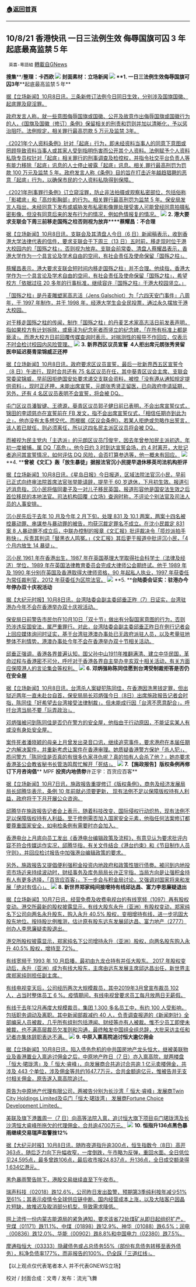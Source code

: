 ###  [:house:返回首頁](https://github.com/ourhimalayas/txt)
---


## 10/8/21 香港快讯 一日三法例生效 侮辱国旗可囚 3 年 起底最高监禁５年
` 英喜-粵語組` [轉載自GNews](https://gnews.org/zh-hans/1581308/)

**搜集****/****整理：卡西欧**
![](https://assets.gnews.org/wp-content/uploads/2021/10/1008fenmian.jpg)
封面素材：立场新闻
![](https://assets.gnews.org/wp-content/uploads/2021/10/Screen-Shot-2021-10-08-at-8.35.13-AM.png)
**1. ****一日三法例生效****侮辱国旗可囚****3****年****起底最高监禁５年**

[据【立场新闻】10月8日讯，三条新修订法例今日同日生效，分别涉及国旗国徽、起底罪及窥淫罪。](https://www.thestandnews.com/politics/ab一日三法例生效-侮辱國旗可囚-3-年-起底最高監禁-5-年)

[政府发言人称，就一些意图侮辱国旗或国徽、公开及故意作出侮辱国旗或国徽行为的人，《国旗及国徽（修订）条例》保留相关的刑责和罚则并加以清晰化，予以惩治阻吓。法例规定，相关罪行最高罚款 5 万元及监禁 3年。](https://www.thestandnews.com/politics/ab一日三法例生效-侮辱國旗可囚-3-年-起底最高監禁-5-年)

[《2021年个人资料条例》针对「起底」行为，即未经资料当事人的同意下意图或罔顾导致资料当事人或其家人受到指明伤害而公开其个人资料。法例赋予个人资料私隐专员权针对「起底」相关罪行的刑事调查及检控权，并指令社交平台负责人等有能力移除「起底」讯息的人士停止披露「起底」讯息。相关,罪行最高刑罚为罚款 100 万元及监禁 5 年。政府发言人称《条例》目的旨在打击近年越趋猖獗的恶意「起底」行为，以确保市民的个人资料私隐得到保障。](https://www.thestandnews.com/politics/ab一日三法例生效-侮辱國旗可囚-3-年-起底最高監禁-5-年)

[《2021年刑事罪行条例》订立窥淫罪，防止非法拍摄或观察私密部位，包括俗称「影裙底」和「高炒影胸部」的行为。相关罪行最高刑罚为监禁 5 年。保安局发言人指出，未经同意下发布或威胁发布私密影像罪处理受害人可能曾经同意拍摄私密影像，但没有同意后来的发布行为的情况，例如色情报复的情况。](https://www.thestandnews.com/politics/ab一日三法例生效-侮辱國旗可囚-3-年-起底最高監禁-5-年)
![](https://assets.gnews.org/wp-content/uploads/2021/10/Screen-Shot-2021-10-08-at-8.35.24-AM.png)
**2. ****港大要求支联会下周三前移走国殇之柱****否则视为放弃****蔡耀昌：不合理**

[据【立场新闻】10月8日讯，支联会及其清盘人今日（6 日）新闻稿表示，收到香港大学法律代表的信件，要求支联会于下周三（13 日）五时前，移走现时位于港大校园内的「国殇之柱」，否则视为放弃。支联会前常委、清盘人蔡耀昌表示，香港大学作为一个具言论及学术自由的空间，有社会责任及使命保留「国殇之柱」。](https://www.thestandnews.com/politics/港大要求支聯會下周三前移走國殤之柱-否則視為放棄-蔡耀昌不合理)

[蔡耀昌表示，港大要求支联会短时间内移走国殇之柱」并不合理。他续指，香港大学作为一个具言论及学术自由的空间，有社会责任及使命保留「国殇之柱」，希望校方「依据过往 20 多年的行事标准，继续容许『国殇之柱』于港大校园竖立。」](https://www.thestandnews.com/politics/港大要求支聯會下周三前移走國殤之柱-否則視為放棄-蔡耀昌不合理)

[「国殇之柱」是丹麦雕塑家高志活（Jens Galschiot）为「六四天安门事件」八周年，于 1997 年制作，并于 1998 年，经港大学生会全民投票，通过永久摆放于港大校园。](https://www.thestandnews.com/politics/港大要求支聯會下周三前移走國殤之柱-否則視為放棄-蔡耀昌不合理)

[对于移走国殇之柱的传闻，制作「国殇之柱」的丹麦艺术家高志活日前发表声明，指如果校方有计划拆除，或亵渎为纪念死者而竖立的纪念碑，「在所有标准上都是亵渎」。而港大校方日前回覆传媒查询时表示，对揣测性的报导不作回应，仅表示不时会检讨校园内风险管理。](https://www.thestandnews.com/politics/港大要求支聯會下周三前移走國殤之柱-否則視為放棄-蔡耀昌不合理)
![](https://assets.gnews.org/wp-content/uploads/2021/10/Screen-Shot-2021-10-08-at-8.35.35-AM.png)
**3. ****新界西区议员宣誓****  4****人拒出席****元朗张秀贤留医申延****迟****葵青梁锦威正还柙**

[据【立场新闻】10月8日讯，政府要求区议员宣誓，最后一批新界西五区宣誓今（8 日）午进行，现时合共还有 75 名区议员在任，其中葵青区议会主席、支联会常委梁锦威，早前因拒绝国安处要求递交支联会资料，被控「没有遵从通知规定提供资料」，现时正还押，未能出席宣誓，元朗张秀贤正留医，已向政府申请延期，另外，还有 4 名区议员表明不会宣誓，将会被 DQ。](https://www.thestandnews.com/politics/新界西區議員宣誓-4-人拒出席-元朗張秀賢留醫申延遲-葵青梁錦威正還柙)

[屯门区议员潘智键、王德源，葵青区议员郭子健日前已表明，不会出席宣誓仪式，锦田的李颂慈亦在宣誓前在 FB 发文，指不会出席宣誓仪式，「相信任期亦到此为止」，他亦没有太多想交代。而根据《区议会条例》，若某人拒绝或忽略作出誓言，该人若已就任，则必须离任，所以这四名民主派区议员将会被 DQ。](https://www.thestandnews.com/politics/新界西區議員宣誓-4-人拒出席-元朗張秀賢留醫申延遲-葵青梁錦威正還柙)

[而被视为民主党内「主选派」的元朗区议员邝俊宇，因去年曾参加民主派初选，年初一度被捕，属 DQ「高危」，他今日约 3 时到达宣誓会场，约 4 时离开，大批记者追问其宣誓情况，如何评估 DQ 风险，会否打算参选等，他一概未有回应。](https://www.thestandnews.com/politics/新界西區議員宣誓-4-人拒出席-元朗張秀賢留醫申延遲-葵青梁錦威正還柙)
![](https://assets.gnews.org/wp-content/uploads/2021/10/Screen-Shot-2021-10-08-at-8.35.48-AM.png)
**4. ****曾被《文汇》轰「放生暴徒」****据报法官沉小民提早退休移英****司法机构拒评**

[据【立场新闻】10月8日讯，《星岛日报》今日报道，区域法院法官沉小民，早前已正式向终审法院首席法官张举能请辞，提早于 60 岁退休，下月初生效。报道引述消息指，沉小民将偕同妻子及一对儿子移民英国，报道形容他是国安法生效之后首位移民的本地法官。司法机构回覆《立场》查询时称，不评论个别法官及司法人员的人事安排。](https://www.thestandnews.com/court/曾被文匯轟放生暴徒-據報法官沈小民提早退休移英-司法機構拒評)

[沉小民先后于去年 10 月及今年 2 月下旬，处理 831 及 10.1 两案，两案十四名被控暴动罪、串谋参与暴动罪的被告，均获沉裁定罪名不成立。在沈小民裁定 831 案 8 人暴动罪不成立后，中联办控制的报章《文汇报》批评裁决令「揽炒派拍手称快」，斥责其判词「替黑衣人鸣冤。」《文汇报》其后更于报道中批评沉小民，「4 个月内放生 14 暴徒」。](https://www.thestandnews.com/court/曾被文匯轟放生暴徒-據報法官沈小民提早退休移英-司法機構拒評)

[沉小民 1961 年在香港出生，1987 年在英国基理大学取得社会科学士（法律及经济）学位，1989 年在英国法律教育委员会完成大律师公会期终试。他于 1989 年及 1990 年分别在英国及香港取得大律师资格，90 年起私人执业，1997 年获委任为常任裁判官，2012 年获委任为区院法官。](https://www.thestandnews.com/court/曾被文匯轟放生暴徒-據報法官沈小民提早退休移英-司法機構拒評)
![](https://assets.gnews.org/wp-content/uploads/2021/10/Screen-Shot-2021-10-08-at-8.35.58-AM.png)
**5. ****台陆委会证实：驻港办今年停办双十庆祝活动**

[据【大纪元时报】10月8日讯，台湾陆委会副主委邱垂正昨（7）日证实，台湾驻港办今年不会在香港举办双十庆祝活动。](https://hk.epochtimes.com/news/2021-10-08/83741264)

[保安局日前警告市民勿在10月10日「双十节」做出有分裂国家意图的行为，否则恐涉违反国安法，属严重罪行。对此，台湾陆委会副主委邱垂正昨日在例行记者会上回应媒体询问时证实，基于台湾驻港澳办事处已无政府派驻人员，以及考量驻地整体不利情势，港澳办事处今年不会在香港举办双十节相关活动。](https://hk.epochtimes.com/news/2021-10-08/83741264)

[邱垂正强调，香港各界普遍认知，国父孙中山1911年推翻满清、建立中华民国，革命过程与香港密不可分，呼吁对于香港各界自主举办辛亥双十相关活动，有关方面应保障港人的言论集会等权利。](https://hk.epochtimes.com/news/2021-10-08/83741264)
![](https://assets.gnews.org/wp-content/uploads/2021/10/Screen-Shot-2021-10-08-at-8.36.09-AM.png)
**6. ****邓炳强称陈同佳愿到台湾受制裁****拒答是否仍在安全屋**

[据【立场新闻】10月8日讯，台湾杀人案疑犯陈同佳，在香港因洗黑钱定罪，但出狱近两年一直未赴台自首，保安局局长邓炳强今日（8日）出席施政报告记者会时指，陈同佳「好希望去台湾接受法律制裁」，但未能成行因「台湾不愿意配合」，呼吁台湾当局不要「玩弄政治」。](https://www.thestandnews.com/politics/a-鄧炳強稱陳同佳願到台灣受制裁-拒答是否仍在安全屋)

[邓炳强被问到陈同佳是否仍在警方的安全屋，他指由于行动原因，不能证实某人有或没有身处安全屋。](https://www.thestandnews.com/politics/a-鄧炳強稱陳同佳願到台灣受制裁-拒答是否仍在安全屋)

[案件死者潘晓颖的母亲上月曾发出录音口讯，继续追究事件，要求港府在本届任期之内解决案件，并重新考虑让案件在香港审理。她质疑香港警方保护「杀人犯」，质问警方「陈同佳是否真的有很多仇家寻仇呢？真的怕有人会杀了他？」她亦要求香港圣公会教省秘书长管浩鸣帮忙解开「死结」。](https://www.thestandnews.com/politics/a-鄧炳強稱陳同佳願到台灣受制裁-拒答是否仍在安全屋)
![](https://assets.gnews.org/wp-content/uploads/2021/10/Screen-Shot-2021-10-08-at-8.36.21-AM.png)
**7.****【施政报告】版权条例再修订下月咨询****倡**** MPF ****投资内地债劵****许正宇：百货应百客**

[据【立场新闻】10月7日讯，施政报告重提修订《版权条例》，商务及经济发展局局长邱腾华表示，条例 10 年前就必须要更新， 现有法例不足以保障版权持有人利益，政府将于下月开展公众咨询。](https://www.thestandnews.com/society/ab施政報告版權修訂-邱騰華下月諮詢-倡mpf投資內債劵-許正宇百貨應百客)

[邱腾华在施政报告记者会上表示，随着科技改变、国际侵权行动炽热，现有法例不足以保障版权持有人利益。至于修例需否加入国家安全元素，他指任何法案修订都要尊重国家安全，如电检条例有需要时亦会加入。](https://www.thestandnews.com/society/ab施政報告版權修訂-邱騰華下月諮詢-倡mpf投資內債劵-許正宇百貨應百客)

[香港电台上月底向员工发出《香港电台编辑政策及流程》，有意见认为要求批评内容不符合传媒运作实况，邱腾华指，有关文件结合《港台约束》和《节目制作人员守则》，并回应检讨报告中加强港台编辑政策的要求。](https://www.thestandnews.com/society/ab施政報告版權修訂-邱騰華下月諮詢-倡mpf投資內債劵-許正宇百貨應百客)

[另外，施政报告又提倡便利强积金投资内地政府和政策性银行债劵。被问到内地投资市场近来持续波动时，财经事务及库务局局长许正宇指，当局方向是让强积金持有人有更多选择，「百货应百客」，下一步会与积金局讨论，又强调对国家将来和发展「绝对有信心」。](https://www.thestandnews.com/society/ab施政報告版權修訂-邱騰華下月諮詢-倡mpf投資內債劵-許正宇百貨應百客)
![](https://assets.gnews.org/wp-content/uploads/2021/10/Screen-Shot-2021-10-08-at-8.36.33-AM.png)
**8. ****新世界郑家纯间接增持有线****邱达昌、富力李思廉疑退出**

[据【立场新闻】10月7日讯，经营免费及收费电视台的有线宽频（1097）再有股权变动。港交所最新的股权披露显示，有线大股东永升（亚洲）有股权变动，郑家纯名下公司向两名永升股东，购入永升 40.5% 股权，变相增持有线，进一步巩固大股东地位。按持股比例推测，估计原有股东远东发展邱达昌、富力地产（2777）创办人李思廉疑卖股退出。](https://www.thestandnews.com/politics/新世界鄭家純間接增持有線-邱達昌富力李思廉疑退出)

[港交所股权披露显示，郑家纯名下公司增持永升（亚洲）股权，向两名股东购入永升 40.5% 股权，增持至 72%。](https://www.thestandnews.com/politics/新世界鄭家純間接增持有線-邱達昌富力李思廉疑退出)

[有线宽频于 1993 年 10 月启播，最初由九龙仓持有并任大股东。 2017 年股权变动后，永升（亚洲）成为有线大股东，主席由远东发展主席邱达昌出任，新世界主席郑家纯则担任副主席。](https://www.thestandnews.com/politics/新世界鄭家純間接增持有線-邱達昌富力李思廉疑退出)

[有线电视变天后，公司经历两次大规模裁员，其中2019年3月曾宣布裁员 102 人，占当时整体员工 6 %。疫情期间，有线电视曾要求员工每月放两日无薪假。](https://www.thestandnews.com/politics/新世界鄭家純間接增持有線-邱達昌富力李思廉疑退出)

[有线于去年12月再度大规模裁员，集团 1,300 多名员工中，有约 100 人受影响，包括职务调动及离职。其中新闻部裁减约 40 人，负责调查报道的《新闻刺针》全部编采人员被裁，几乎所有组别包括港闻、财经等亦有人被裁。惟不少员工即使未被裁，也不满高层裁员欠准则和沟通，最终触发中国组全组总辞，大批采访主任和记者亦集体辞职表达不满。](https://www.thestandnews.com/politics/新世界鄭家純間接增持有線-邱達昌富力李思廉疑退出)
![](https://assets.gnews.org/wp-content/uploads/2021/10/Screen-Shot-2021-10-08-at-8.36.43-AM.png)
**9. ****中原入禀高院****追讨恒大逾亿佣金**

[据【立场新闻】10月8日讯，陷入债务危机的中共国房地产龙头恒大，继被美联物业及香港置业入禀追讨佣金之后，中原地产昨日（7 日）亦入禀高院，就两楼盘「恒大‧珺珑湾」及「 恒大·睿峰」，向发展商合共追讨合共逾 1 亿元卖楼佣金，共涉及 443 个单位，涉及佣金等共约1647.7万元，合共金额逾亿元，惟被告并无支付相关佣金，原告遂入禀高院追讨。](https://www.thestandnews.com/court/中原入稟高院-追討恒大逾億佣金)

[原告为中原地产代理有限公司，两被告分别为长沙湾「 恒大·睿峰」发展商Twin City Holdings Limited及屯门「恒大·珺珑湾」 发展商Fortune Choice Development Limited。](https://www.thestandnews.com/court/中原入稟高院-追討恒大逾億佣金)

[美联及旗下港置周一（7 日）向高等法院入禀，追讨恒大旗下项目屯门珺珑湾及长沙湾恒大睿峰所拖欠的代理佣金，合共逾4700万元。](https://www.thestandnews.com/court/中原入稟高院-追討恒大逾億佣金)
![](https://assets.gnews.org/wp-content/uploads/2021/10/Screen-Shot-2021-10-08-at-8.36.54-AM.png)
**10. ****恒指升****136****点****黑色暴雨继续交易****瑞声盈警挫****12%**

[据【大纪元时报】10月8日讯，随昨夜道指升逾300点，恒生指数今（8日）高开363点，随后乏力向下升幅收窄，一度倒跌，午市略为反弹，重回水面。全日低位见24,595点，最多曾跌106点，最后收市报24,837点，升136点，全日成交额录得1,634亿港元。](https://hk.epochtimes.com/news/2021-10-08/3284122)

[黑色暴雨警告除下，港股交易继续直至下午收市。](https://hk.epochtimes.com/news/2021-10-08/3284122)

[瑞声科技（02018）跌12.6%，公司昨日发出盈警，预期第3季纯利按年减少51%至61%；其表示疫情令全球供应链中断、国内经营成本上涨，以及大陆客户因晶片短缺，故推迟及取消部分机型，导致需求降低。](https://hk.epochtimes.com/news/2021-10-08/3284122)

[网上流传一份内蒙古能源局的紧急通知，要求该省72处煤矿从即日起组织扩产，兖煤（01171）跌11.1%、中煤（01898）跌12.9%、神华（01088）跌6.5%；润电（00836）跌12.0%、华能（00902）跌8.8%和中国电力（02380）跌7.5%。](https://hk.epochtimes.com/news/2021-10-08/3284122)

[摩通指恒大（03333）隐藏债务或占总债务55%（部份有息债务转移至表外债务），料净负债率177%，而非报告的100%，仍全踩「三道红线」。](https://hk.epochtimes.com/news/2021-10-08/3284122)

【以上观点仅代表笔者本人 并不代表GNEWS立场】

校对 / 封面合成：文粤 / 发布：流光飞舞
